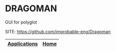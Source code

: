 # DRAGOMAN
 
 GUI for polyglot
 
 SITE: https://github.com/improbable-eng/Dragoman

 | [Applications](https://portable-linux-apps.github.io/apps.html) | [Home](https://portable-linux-apps.github.io)
 | --- | --- |
